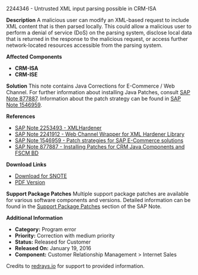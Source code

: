 2244346 - Untrusted XML input parsing possible in CRM-ISA

**Description**
A malicious user can modify an XML-based request to include XML content that is then parsed locally. This could allow a malicious user to perform a denial of service (DoS) on the parsing system, disclose local data that is returned in the response to the malicious request, or access further network-located resources accessible from the parsing system.

**Affected Components**
- **CRM-ISA**
- **CRM-ISE**

**Solution**
This note contains Java Corrections for E-Commerce / Web Channel. For further information about installing Java Patches, consult [SAP Note 877887](https://me.sap.com/notes/877887). Information about the patch strategy can be found in [SAP Note 1546959](https://me.sap.com/notes/1546959).

**References**
- [SAP Note 2253493 - XMLHardener](https://me.sap.com/notes/2253493)
- [SAP Note 2241912 - Web Channel Wrapper for XML Hardener Library](https://me.sap.com/notes/2241912)
- [SAP Note 1546959 - Patch strategies for SAP E-Commerce solutions](https://me.sap.com/notes/1546959)
- [SAP Note 877887 - Installing Patches for CRM Java Components and FSCM BD](https://me.sap.com/notes/877887)

**Download Links**
- [Download for SNOTE](https://notesdownloads.sap.com/note/0040000018209592017)
- [PDF Version](https://userapps.support.sap.com/sap/support/sfm/notes/print/0002244346?language=en-US&token=599CC29273522433D9704A632E198074)

**Support Package Patches**
Multiple support package patches are available for various software components and versions. Detailed information can be found in the [Support Package Patches](https://me.sap.com/notes/2244346#SupportPackagePatch) section of the SAP Note.

**Additional Information**
- **Category:** Program error
- **Priority:** Correction with medium priority
- **Status:** Released for Customer
- **Released On:** January 19, 2016
- **Component:** Customer Relationship Management > Internet Sales

Credits to [redrays.io](https://redrays.io) for support to provided information.
